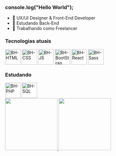 ### console.log("Hello World");

- 🔭 UX/UI Designer & Front-End Developer
- 🌱 Estudando Back-End
- 💬 Trabalhando como Freelancer

<div style="display: 'inline-block'">
  <h3>Tecnologias atuais</h3>
  <img align="center" alt="BH-HTML" height="50px" width="50px" src="https://cdn.jsdelivr.net/gh/devicons/devicon/icons/html5/html5-original.svg" />
  <img align="center" alt="BH-CSS" height="50px" width="50px" src="https://cdn.jsdelivr.net/gh/devicons/devicon/icons/css3/css3-original.svg" />
  <img align="center" alt="BH-JS" height="50px" width="50px" src="https://cdn.jsdelivr.net/gh/devicons/devicon/icons/javascript/javascript-original.svg" />
  <img align="center" alt="BH-BootStrap" height="50px" width="50px" src="https://cdn.jsdelivr.net/gh/devicons/devicon/icons/bootstrap/bootstrap-original.svg" />
  <img align="center" alt="BH-React" height="50px" width="50px" src="https://cdn.jsdelivr.net/gh/devicons/devicon/icons/react/react-original.svg" />
  <img align="center" alt="BH-Sass" height="50px" width="50px" src="https://cdn.jsdelivr.net/gh/devicons/devicon/icons/sass/sass-original.svg" />
  <h3>Estudando</h3>
  <img align="center" alt="BH-PHP" height="50px" width="50px" src="https://cdn.jsdelivr.net/gh/devicons/devicon/icons/php/php-plain.svg" />
  <img align="center" alt="BH-SQL" height="50px" width="50px" src="https://cdn.jsdelivr.net/gh/devicons/devicon/icons/mysql/mysql-original-wordmark.svg" />
</div>

<div>
  <a href="github.com/BHzdev">
          <img height="170em" src="https://github-readme-stats.vercel.app/api?username=BHzdev&show_icons=true&theme=midnight-purple&include_all_commits=true&count_private=true"/>
  <img height="170em" src="https://github-readme-stats.vercel.app/api/top-langs/?username=BHzdev&layout=compact&langs_count=7&theme=midnight-purple"/>
  </a>
</div>

